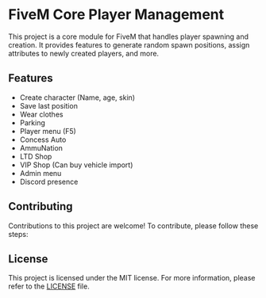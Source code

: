 # FiveM Core Player Management

This project is a core module for FiveM that handles player spawning and creation. It provides features to generate random spawn positions, assign attributes to newly created players, and more.

## Features

- Create character (Name, age, skin)
- Save last position
- Wear clothes
- Parking
- Player menu (F5)
- Concess Auto
- AmmuNation
- LTD Shop
- VIP Shop (Can buy vehicle import)
- Admin menu
- Discord presence

## Contributing

Contributions to this project are welcome! To contribute, please follow these steps:

## License

This project is licensed under the MIT license. For more information, please refer to the [LICENSE](LICENSE) file.
